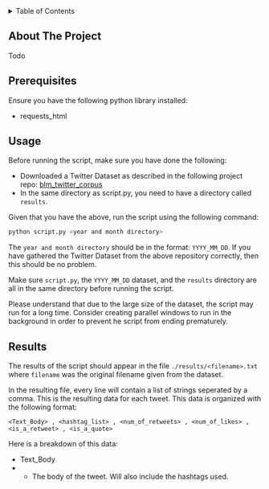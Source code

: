 <div id="top"></div>
<!-- TABLE OF CONTENTS -->
<details>
  <summary>Table of Contents</summary>
  <ol>
    <li>
        <a href="#about-the-project">About The Project</a>
    </li>
    <li>
        <a href="#prerequisites">Prerequisites</a>
    </li>
    <li>
        <a href="#usage">Usage</a>
    </li>
    <li>
        <a href="#results">Results</a>
    </li>
  </ol>
</details>



<!-- ABOUT THE PROJECT -->
## About The Project
Todo

<!-- GETTING STARTED -->
## Prerequisites
Ensure you have the following python library installed:
* requests_html

<!-- USAGE EXAMPLES -->
## Usage
Before running the script, make sure you have done the following:

* Downloaded a Twitter Dataset as described in the following project repo: [blm_twitter_corpus](https://github.com/sjgiorgi/blm_twitter_corpus)
* In the same directory as script.py, you need to have a directory called `results`.

Given that you have the above, run the script using the following command:

```sh
python script.py <year and month directory>
```
The `year and month directory` should be in the format: `YYYY_MM_DD`. If you have gathered the Twitter Dataset from the above repository correctly, then this should be no problem.

Make sure `script.py`, the `YYYY_MM_DD` dataset, and the `results` directory are all in the same directory before running the script.

Please understand that due to the large size of the dataset, the script may run for a long time. Consider creating parallel windows to run in the background in order to prevent he script from ending prematurely.

## Results
The results of the script should appear in the file `./results/<filename>.txt` where `filename` was the original filename given from the dataset.

In the resulting file, every line will contain a list of strings seperated by a comma. This is the resulting data for each tweet. This data is organized with the following format:

`<Text_Body> , <hashtag_list> , <num_of_retweets> , <num_of_likes> , <is_a_retweet> , <is_a_quote>`

Here is a breakdown of this data:
* Text_Body
* * The body of the tweet. Will also include the hashtags used.